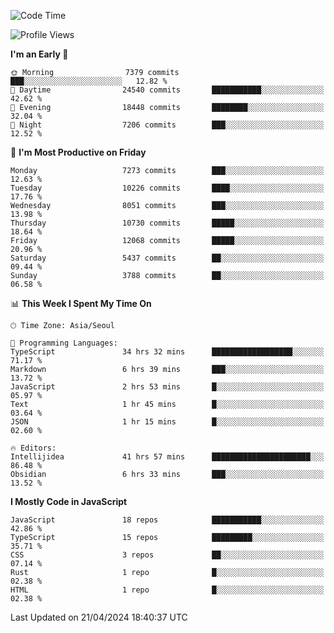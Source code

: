 <!--START_SECTION:waka-->
![Code Time](http://img.shields.io/badge/Code%20Time-5%2C948%20hrs%2028%20mins-blue)

![Profile Views](http://img.shields.io/badge/Profile%20Views-7-blue)

**I'm an Early 🐤** 

```text
🌞 Morning                7379 commits        ███░░░░░░░░░░░░░░░░░░░░░░   12.82 % 
🌆 Daytime                24540 commits       ███████████░░░░░░░░░░░░░░   42.62 % 
🌃 Evening                18448 commits       ████████░░░░░░░░░░░░░░░░░   32.04 % 
🌙 Night                  7206 commits        ███░░░░░░░░░░░░░░░░░░░░░░   12.52 % 
```
📅 **I'm Most Productive on Friday** 

```text
Monday                   7273 commits        ███░░░░░░░░░░░░░░░░░░░░░░   12.63 % 
Tuesday                  10226 commits       ████░░░░░░░░░░░░░░░░░░░░░   17.76 % 
Wednesday                8051 commits        ███░░░░░░░░░░░░░░░░░░░░░░   13.98 % 
Thursday                 10730 commits       █████░░░░░░░░░░░░░░░░░░░░   18.64 % 
Friday                   12068 commits       █████░░░░░░░░░░░░░░░░░░░░   20.96 % 
Saturday                 5437 commits        ██░░░░░░░░░░░░░░░░░░░░░░░   09.44 % 
Sunday                   3788 commits        ██░░░░░░░░░░░░░░░░░░░░░░░   06.58 % 
```


📊 **This Week I Spent My Time On** 

```text
🕑︎ Time Zone: Asia/Seoul

💬 Programming Languages: 
TypeScript               34 hrs 32 mins      ██████████████████░░░░░░░   71.17 % 
Markdown                 6 hrs 39 mins       ███░░░░░░░░░░░░░░░░░░░░░░   13.72 % 
JavaScript               2 hrs 53 mins       █░░░░░░░░░░░░░░░░░░░░░░░░   05.97 % 
Text                     1 hr 45 mins        █░░░░░░░░░░░░░░░░░░░░░░░░   03.64 % 
JSON                     1 hr 15 mins        █░░░░░░░░░░░░░░░░░░░░░░░░   02.60 % 

🔥 Editors: 
Intellijidea             41 hrs 57 mins      ██████████████████████░░░   86.48 % 
Obsidian                 6 hrs 33 mins       ███░░░░░░░░░░░░░░░░░░░░░░   13.52 % 
```

**I Mostly Code in JavaScript** 

```text
JavaScript               18 repos            ███████████░░░░░░░░░░░░░░   42.86 % 
TypeScript               15 repos            █████████░░░░░░░░░░░░░░░░   35.71 % 
CSS                      3 repos             ██░░░░░░░░░░░░░░░░░░░░░░░   07.14 % 
Rust                     1 repo              █░░░░░░░░░░░░░░░░░░░░░░░░   02.38 % 
HTML                     1 repo              █░░░░░░░░░░░░░░░░░░░░░░░░   02.38 % 
```




 Last Updated on 21/04/2024 18:40:37 UTC
<!--END_SECTION:waka-->
